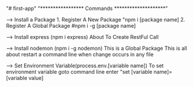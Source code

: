 "# first-app" 
"***************** Commands ********************"

--> Install a Package 
    1. Register A New Package "npm i [package name]
    2. Register A Global Package #npm i -g [package name]

--> Install express (npm i express)
    About To Create RestFul Call

--> Install nodemon (npm i -g nodemon)
    This is a Global Package This is all about restart a command line when change occurs in any file
    
--> Set Environment Variable(process.env.[variable name])
    To set environment variable goto command line enter "set [variable name]=[variable value]
    

